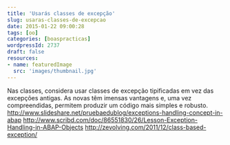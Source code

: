 ```yaml
---
title: 'Usarás classes de excepção'
slug: usaras-classes-de-excepcao
date: 2015-01-22 09:00:28
tags: [oo]
categories: [boaspracticas]
wordpressId: 2737
draft: false
resources:
- name: featuredImage
  src: 'images/thumbnail.jpg'
---
```

Nas classes, considera usar classes de excepção tipificadas em vez das excepções antigas. As novas têm imensas vantagens e, uma vez compreendidas, permitem produzir um código mais simples e robusto.
http://www.slideshare.net/pruebaedublog/exceptions-handling-concept-in-abap
http://www.scribd.com/doc/86551830/26/Lesson-Exception-Handling-in-ABAP-Objects
http://zevolving.com/2011/12/class-based-exception/
